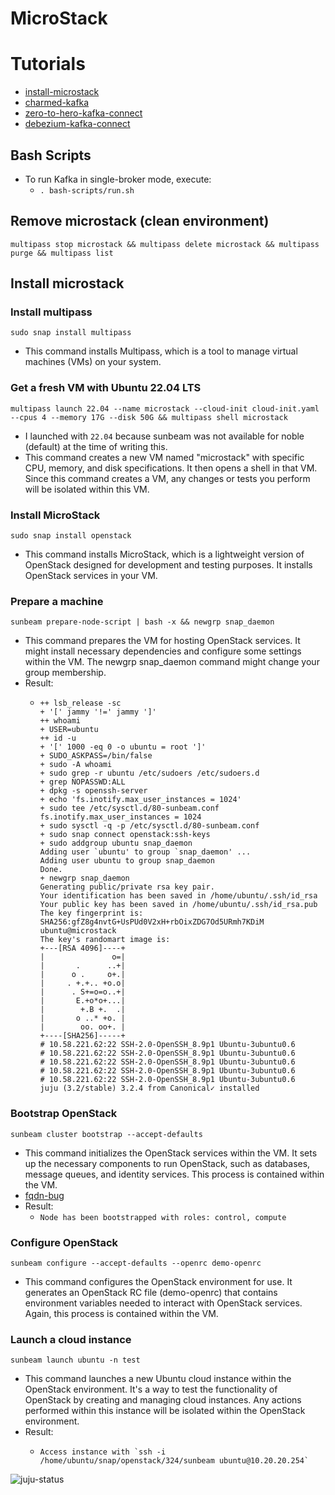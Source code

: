 # MicroStack

# Tutorials
* [install-microstack](https://microstack.run)
* [charmed-kafka](https://canonical.com/data/docs/kafka/iaas/t-overview)
* [zero-to-hero-kafka-connect](https://github.com/confluentinc/demo-scene/blob/master/kafka-connect-zero-to-hero/demo_zero-to-hero-with-kafka-connect.adoc)
* [debezium-kafka-connect](https://debezium.io/documentation/reference/stable/architecture.html)

## Bash Scripts
* To run Kafka in single-broker mode, execute:
  * ```. bash-scripts/run.sh```

## Remove microstack (clean environment)
```multipass stop microstack && multipass delete microstack && multipass purge && multipass list```

## Install microstack

### Install multipass
```sudo snap install multipass```
* This command installs Multipass, which is a tool to manage virtual machines (VMs) on your system.

### Get a fresh VM with Ubuntu 22.04 LTS
```multipass launch 22.04 --name microstack --cloud-init cloud-init.yaml --cpus 4 --memory 17G --disk 50G && multipass shell microstack```
* I launched with ```22.04``` because sunbeam was not available for noble (default) at the time of writing this.
* This command creates a new VM named "microstack" with specific CPU, memory, and disk specifications. It then opens a shell in that VM. Since this command creates a VM, any changes or tests you perform will be isolated within this VM.

### Install MicroStack
```sudo snap install openstack```
* This command installs MicroStack, which is a lightweight version of OpenStack designed for development and testing purposes. It installs OpenStack services in your VM.

### Prepare a machine
```sunbeam prepare-node-script | bash -x && newgrp snap_daemon```
* This command prepares the VM for hosting OpenStack services. It might install necessary dependencies and configure some settings within the VM. The newgrp snap_daemon command might change your group membership.
* Result:
  * ```
    ++ lsb_release -sc
    + '[' jammy '!=' jammy ']'
    ++ whoami
    + USER=ubuntu
    ++ id -u
    + '[' 1000 -eq 0 -o ubuntu = root ']'
    + SUDO_ASKPASS=/bin/false
    + sudo -A whoami
    + sudo grep -r ubuntu /etc/sudoers /etc/sudoers.d
    + grep NOPASSWD:ALL
    + dpkg -s openssh-server
    + echo 'fs.inotify.max_user_instances = 1024'
    + sudo tee /etc/sysctl.d/80-sunbeam.conf
    fs.inotify.max_user_instances = 1024
    + sudo sysctl -q -p /etc/sysctl.d/80-sunbeam.conf
    + sudo snap connect openstack:ssh-keys
    + sudo addgroup ubuntu snap_daemon
    Adding user `ubuntu' to group `snap_daemon' ...
    Adding user ubuntu to group snap_daemon
    Done.
    + newgrp snap_daemon
    Generating public/private rsa key pair.
    Your identification has been saved in /home/ubuntu/.ssh/id_rsa
    Your public key has been saved in /home/ubuntu/.ssh/id_rsa.pub
    The key fingerprint is:
    SHA256:gfZ8g4nvtG+UsPUd0V2xH+rbOixZDG7Od5URmh7KDiM ubuntu@microstack
    The key's randomart image is:
    +---[RSA 4096]----+
    |               o=|
    |       .      ..+|
    |      o .     o+.|
    |     . +.+.. +o.o|
    |      . S+=o=o..+|
    |       E.+o*o+...|
    |        +.B +.  .|
    |       o ..* +o. |
    |        oo. oo+. |
    +----[SHA256]-----+
    # 10.58.221.62:22 SSH-2.0-OpenSSH_8.9p1 Ubuntu-3ubuntu0.6
    # 10.58.221.62:22 SSH-2.0-OpenSSH_8.9p1 Ubuntu-3ubuntu0.6
    # 10.58.221.62:22 SSH-2.0-OpenSSH_8.9p1 Ubuntu-3ubuntu0.6
    # 10.58.221.62:22 SSH-2.0-OpenSSH_8.9p1 Ubuntu-3ubuntu0.6
    # 10.58.221.62:22 SSH-2.0-OpenSSH_8.9p1 Ubuntu-3ubuntu0.6
    juju (3.2/stable) 3.2.4 from Canonical✓ installed
    ```

### Bootstrap OpenStack
```sunbeam cluster bootstrap --accept-defaults```
* This command initializes the OpenStack services within the VM. It sets up the necessary components to run OpenStack, such as databases, message queues, and identity services. This process is contained within the VM.
* [fqdn-bug](https://bugs.launchpad.net/snap-openstack/+bug/2030349/comments/6)
* Result:
  * ```Node has been bootstrapped with roles: control, compute```

### Configure OpenStack
```sunbeam configure --accept-defaults --openrc demo-openrc```
* This command configures the OpenStack environment for use. It generates an OpenStack RC file (demo-openrc) that contains environment variables needed to interact with OpenStack services. Again, this process is contained within the VM.

### Launch a cloud instance
```sunbeam launch ubuntu -n test```
* This command launches a new Ubuntu cloud instance within the OpenStack environment. It's a way to test the functionality of OpenStack by creating and managing cloud instances. Any actions performed within this instance will be isolated within the OpenStack environment.
* Result: 
  * ```Launching an OpenStack instance ... 
    Access instance with `ssh -i /home/ubuntu/snap/openstack/324/sunbeam ubuntu@10.20.20.254`
    ```

![juju-status](documentation/juju-status.png)